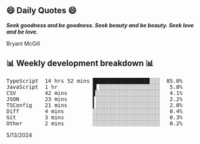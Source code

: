 ## 😄 Daily Quotes 😄

_**Seek goodness and be goodness. Seek beauty and be beauty. Seek love and be love.**_

Bryant McGill



## 📊 Weekly development breakdown 📊

<pre>TypeScript  14 hrs 52 mins █████████████████▊░░░  85.0%
JavaScript  1 hr           █▏░░░░░░░░░░░░░░░░░░░   5.8%
CSV         42 mins        ▊░░░░░░░░░░░░░░░░░░░░   4.1%
JSON        23 mins        ▍░░░░░░░░░░░░░░░░░░░░   2.2%
TSConfig    21 mins        ▍░░░░░░░░░░░░░░░░░░░░   2.0%
Diff        4 mins         ░░░░░░░░░░░░░░░░░░░░░   0.4%
Git         3 mins         ░░░░░░░░░░░░░░░░░░░░░   0.3%
Other       2 mins         ░░░░░░░░░░░░░░░░░░░░░   0.2%</pre>

5/13/2024